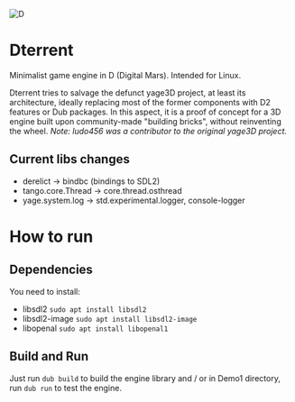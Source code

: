 ![D](https://github.com/ludo456/Dterrent/workflows/D/badge.svg)

# Dterrent 

Minimalist game engine in D (Digital Mars). Intended for Linux.

Dterrent tries to salvage the defunct yage3D project, at least its architecture, ideally replacing most of the former components with D2 features or Dub packages. In this aspect, it is a proof of concept for a 3D engine built upon community-made "building bricks", without reinventing the wheel.
*Note: ludo456 was a contributor to the original yage3D project.*

## Current libs changes

* derelict		-> bindbc (bindings to SDL2)
* tango.core.Thread	-> core.thread.osthread
* yage.system.log	-> std.experimental.logger, console-logger


# How to run

## Dependencies
You need to install:
* libsdl2	`sudo apt install libsdl2`
* libsdl2-image `sudo apt install libsdl2-image`
* libopenal	`sudo apt install libopenal1`

## Build and Run
Just run `dub build` to build the engine library and / or in Demo1 directory, run `dub run` to test the engine.
